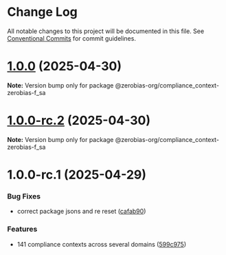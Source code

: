 # Change Log

All notable changes to this project will be documented in this file.
See [Conventional Commits](https://conventionalcommits.org) for commit guidelines.

# [1.0.0](https://github.com/zerobias-org/compliance_context/compare/@zerobias-org/compliance_context-zerobias-f_sa@1.0.0-rc.2...@zerobias-org/compliance_context-zerobias-f_sa@1.0.0) (2025-04-30)

**Note:** Version bump only for package @zerobias-org/compliance_context-zerobias-f_sa





# [1.0.0-rc.2](https://github.com/zerobias-org/compliance_context/compare/@zerobias-org/compliance_context-zerobias-f_sa@1.0.0-rc.1...@zerobias-org/compliance_context-zerobias-f_sa@1.0.0-rc.2) (2025-04-30)

**Note:** Version bump only for package @zerobias-org/compliance_context-zerobias-f_sa





# 1.0.0-rc.1 (2025-04-29)


### Bug Fixes

* correct package jsons and re reset ([cafab90](https://github.com/zerobias-org/compliance_context/commit/cafab90b3771e45ffeefa4ea2dca415266baa99f))


### Features

* 141 compliance contexts across several domains ([599c975](https://github.com/zerobias-org/compliance_context/commit/599c975fcf3da5bbfffe4113c7f5f793e5231e68))

